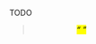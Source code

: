 TODO

<caption>

<blockquote>
<dd>
<dl>
<dt>
<figcaption>
<figure>

<em>
<mark>
<q>
<sub>
<sup>
<var> 	
<wbr>


<area>
<audio>
<img>
<map>
<track>
<video>

<datalist>